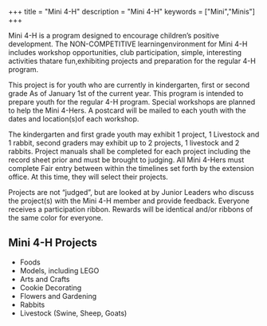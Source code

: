 +++
title = "Mini 4-H"
description = "Mini 4-H"
keywords = ["Mini","Minis"]
+++

Mini 4-H is a program designed to encourage children’s positive development. The NON-COMPETITIVE learningenvironment for Mini 4-H includes workshop opportunities, club participation, simple, interesting activities thatare fun,exhibiting projects and preparation for the regular 4-H program.

This project is for youth who are currently in kindergarten, first or second grade As of January 1st of the current year. This program is intended to prepare youth for the regular 4-H program. Special workshops are planned to help the Mini 4-Hers. A postcard will be mailed to each youth with the dates and location(s)of each workshop.

The kindergarten and first grade youth may exhibit 1 project, 1 Livestock and 1 rabbit, second graders may exhibit up to 2 projects, 1 livestock and 2 rabbits. Project manuals shall be completed for each project including the record sheet prior and must be brought to judging. All Mini 4-Hers must complete Fair entry between within the timelines set forth by the extension office. At this time, they will select their projects.

Projects are not “judged”, but are looked at by Junior Leaders who discuss the project(s) with the Mini 4-H member and provide feedback. Everyone receives a participation ribbon. Rewards will be identical and/or ribbons of the same color for everyone.

## Mini 4-H Projects

* Foods
* Models, including LEGO
* Arts and Crafts
* Cookie Decorating
* Flowers and Gardening
* Rabbits
* Livestock (Swine, Sheep, Goats)
